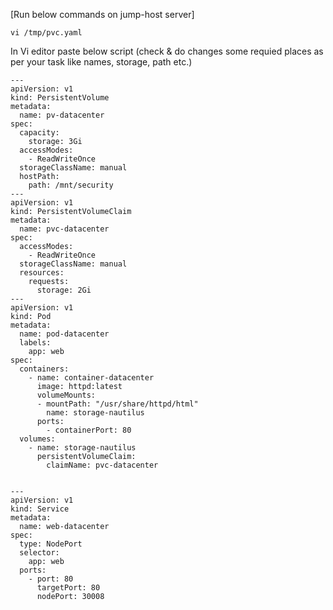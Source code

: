 [Run below commands on jump-host server]
```
vi /tmp/pvc.yaml
```
In Vi editor paste below script (check & do changes some requied places as per your task like names, storage, path etc.)
```
---
apiVersion: v1
kind: PersistentVolume
metadata:
  name: pv-datacenter
spec:
  capacity:
    storage: 3Gi
  accessModes:
    - ReadWriteOnce
  storageClassName: manual
  hostPath:
    path: /mnt/security
---
apiVersion: v1
kind: PersistentVolumeClaim
metadata:
  name: pvc-datacenter
spec:
  accessModes:
    - ReadWriteOnce
  storageClassName: manual
  resources:
    requests:
      storage: 2Gi
---
apiVersion: v1
kind: Pod
metadata:
  name: pod-datacenter
  labels:
    app: web
spec:
  containers:
    - name: container-datacenter
      image: httpd:latest
      volumeMounts:
      - mountPath: "/usr/share/httpd/html"
        name: storage-nautilus
      ports:
        - containerPort: 80
  volumes:
    - name: storage-nautilus
      persistentVolumeClaim:
        claimName: pvc-datacenter
		

---
apiVersion: v1
kind: Service
metadata:
  name: web-datacenter
spec:
  type: NodePort
  selector:
    app: web
  ports:
    - port: 80
      targetPort: 80
      nodePort: 30008
```
